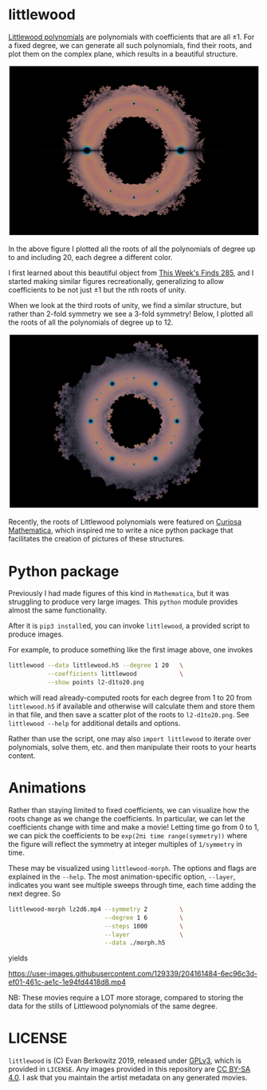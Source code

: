 # littlewood

[Littlewood polynomials][wikipedia] are polynomials with coefficients that are all ±1.  For a fixed degree, we can generate all such polynomials, find their roots, and plot them on the complex plane, which results in a beautiful structure.

<img src="images/l2-d1to20.png" alt="A colorful, seemingly-fractal structure, symmetric horizontally, on a black background."/>

In the above figure I plotted all the roots of all the polynomials of degree up to and including 20, each degree a different color.

I first learned about this beautiful object from [This Week's Finds 285][ncategory-cafe], and I started making similar figures recreationally, generalizing to allow coefficients to be not just ±1 but the nth roots of unity.

When we look at the third roots of unity, we find a similar structure, but rather than 2-fold symmetry we see a 3-fold symmetry!  Below, I plotted all the roots of all the polynomials of degree up to 12.

<img src="images/r3-d1to12.png" alt="A colorful, three-fold symmetric seemingly-fractal structure." />

Recently, the roots of Littlewood polynomials were featured on [Curiosa Mathematica][curiosa-mathematica], which inspired me to write a nice python package that facilitates the creation of pictures of these structures.

# Python package

Previously I had made figures of this kind in `Mathematica`, but it was struggling to produce very large images.  This `python` module provides almost the same functionality.

After it is `pip3 install`ed, you can invoke `littlewood`, a provided script to produce images.

For example, to produce something like the first image above, one invokes
```bash
littlewood --data littlewood.h5 --degree 1 20   \
           --coefficients littlewood            \
           --show points l2-d1to20.png
```
which will read already-computed roots for each degree from 1 to 20 from `littlewood.h5` if available and otherwise will calculate them and store them in that file, and then save a scatter plot of the roots to `l2-d1to20.png`.  See `littlewood --help` for additional details and options.

Rather than use the script, one may also `import littlewood` to iterate over polynomials, solve them, etc. and then manipulate their roots to your hearts content.

# Animations

Rather than staying limited to fixed coefficients, we can visualize how the roots change as we change the coefficients.  In particular, we can let the coefficients change with time and make a movie!  Letting time go from 0 to 1, we can pick the coefficients to be `exp(2πi time range(symmetry))` where the figure will reflect the symmetry at integer multiples of `1/symmetry` in time.

These may be visualized using `littlewood-morph`.  The options and flags are explained in the `--help`.
The most animation-specific option, `--layer`, indicates you want see multiple sweeps through time, each time adding the next degree.
So

```bash
littlewood-morph lz2d6.mp4 --symmetry 2         \
                           --degree 1 6         \
                           --steps 1000         \
                           --layer              \
                           --data ./morph.h5
```

yields

https://user-images.githubusercontent.com/129339/204161484-6ec96c3d-ef01-461c-ae1c-1e94fd4418d8.mp4

NB: These movies require a LOT more storage, compared to storing the data for the stills of Littlewood polynomials of the same degree.

# LICENSE

`littlewood` is (C) Evan Berkowitz 2019, released under [GPLv3][GPLv3], which is provided in `LICENSE`.  Any images provided in this repository are [CC BY-SA 4.0][CC].
I ask that you maintain the artist metadata on any generated movies.




[CC]:                   https://creativecommons.org/licenses/by-sa/4.0/deed.en
[curiosa-mathematica]:  http://curiosamathematica.tumblr.com/post/183919590932/curiosamathematica-littlewood-polynomials-are
[GPLv3]:                https://www.gnu.org/licenses/gpl-3.0.en.html
[ncategory-cafe]:       https://golem.ph.utexas.edu/category/2009/12/this_weeks_finds_in_mathematic_46.html
[wikipedia]:            https://en.wikipedia.org/wiki/Littlewood_polynomial
